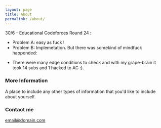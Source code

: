 ```yaml
---
layout: page
title: About
permalink: /about/
---
```


30/6 - Educational Codeforces Round 24 : 
+ Problem A: easy as fuck !
+ Problem B: Implemetation. But there was somekind of mindfuck happended:
- There were many edge conditions to check and with my grape-brain it took 14 subs and 1 hacked to AC :).

### More Information

A place to include any other types of information that you'd like to include about yourself.

### Contact me

[email@domain.com](mailto:email@domain.com)
